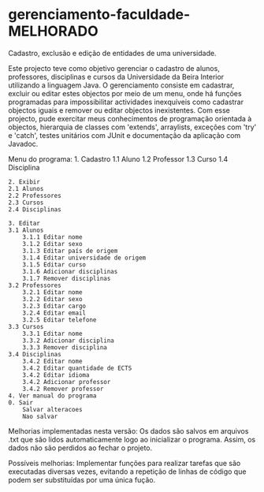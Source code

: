 # gerenciamento-faculdade-MELHORADO
Cadastro, exclusão e edição de entidades de uma universidade.

Este projecto teve como objetivo gerenciar o cadastro de alunos, professores, disciplinas e cursos da Universidade da Beira Interior utilizando a linguagem Java. O gerenciamento consiste em cadastrar, excluir ou editar estes objectos por meio de um menu, onde há funções programadas para impossibilitar actividades inexquíveis como cadastrar objectos iguais e remover ou editar objectos inexistentes. Com esse projecto, pude exercitar meus conhecimentos de programação orientada à objectos, hierarquia de classes com 'extends', arraylists, exceções com 'try' e 'catch', testes unitários com JUnit e documentação da aplicação com Javadoc.

Menu do programa:
    1. Cadastro
    1.1 Aluno 
    1.2 Professor
    1.3 Curso
    1.4 Disciplina

    2. Exibir
    2.1 Alunos 
    2.2 Professores
    2.3 Cursos
    2.4 Disciplinas

    3. Editar
    3.1 Alunos
        3.1.1 Editar nome
        3.1.2 Editar sexo
        3.1.3 Editar país de origem
        3.1.4 Editar universidade de origem
        3.1.5 Editar curso
        3.1.6 Adicionar disciplinas
        3.1.7 Remover disciplinas
    3.2 Professores
        3.2.1 Editar nome
        3.2.2 Editar sexo 
        3.2.3 Editar cargo
        3.2.4 Editar email
        3.2.5 Editar telefone
    3.3 Cursos
        3.3.1 Editar nome
        3.3.2 Adicionar disciplina
        3.3.3 Remover disciplina
    3.4 Disciplinas
        3.4.2 Editar nome
        3.4.2 Editar quantidade de ECTS 
        3.4.2 Editar idioma
        3.4.2 Adicionar professor
        3.4.2 Remover professor
    4. Ver manual do programa
    0. Sair
        Salvar alteracoes
        Nao salvar

Melhorias implementadas nesta versão:
Os dados são salvos em arquivos .txt que são lidos automaticamente logo ao inicializar o programa. Assim, os dados não são perdidos ao fechar o projeto.

Possíveis melhorias:
Implementar funções para realizar tarefas que são executadas diversas vezes, evitando a repetição de linhas de código que podem ser substituídas por uma única fução.
